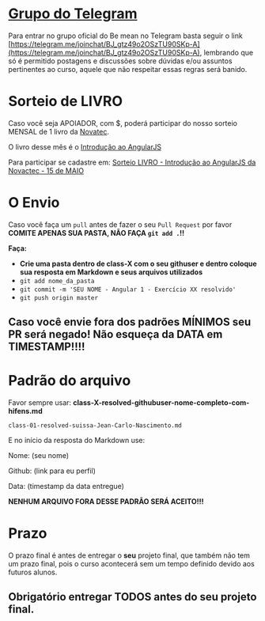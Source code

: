 # [Grupo do Telegram](https://telegram.me/joinchat/BJ_gtz49o2OSzTU90SKp-A)

Para entrar no grupo oficial do Be mean no Telegram basta seguir o link [https://telegram.me/joinchat/BJ_gtz49o2OSzTU90SKp-A](https://telegram.me/joinchat/BJ_gtz49o2OSzTU90SKp-A), lembrando que só é permitido postagens e discussões sobre dúvidas e/ou assuntos pertinentes ao curso, aquele que não respeitar essas regras será banido.

# Sorteio de LIVRO

Caso você seja APOIADOR, com $, poderá participar do nosso sorteio MENSAL de 1 livro da [Novatec](http://novatec.com.br).

O livro desse mês é o [Introdução ao AngularJS](http://www.novatec.com.br/livros/introangularjs/)

Para participar se cadastre em: [Sorteio LIVRO - Introdução ao AngularJS da Novactec - 15 de MAIO](http://goo.gl/forms/S0yzy7JzNA)

# O Envio

Caso você faça um `pull` antes de fazer o seu `Pull Request` por favor **COMITE APENAS SUA PASTA, NÃO FAÇA `git add .`!!**

**Faça:**
- **Crie uma pasta dentro de class-X com o seu githuser e dentro coloque sua resposta em Markdown e seus arquivos utilizados**
- `git add nome_da_pasta`
- `git commit -m 'SEU NOME - Angular 1 - Exercício XX resolvido'`
- `git push origin master`

## Caso você envie fora dos padrões MÍNIMOS seu PR será negado! Não esqueça da DATA em TIMESTAMP!!!!


# Padrão do arquivo

Favor sempre usar: **class-X-resolved-githubuser-nome-completo-com-hifens.md**

    class-01-resolved-suissa-Jean-Carlo-Nascimento.md

E no início da resposta do Markdown use:

Nome: (seu nome)

Github: (link para eu perfil)

Data: (timestamp da data entregue)

**NENHUM ARQUIVO FORA DESSE PADRÃO SERÁ ACEITO!!!**

# Prazo

O prazo final é antes de entregar o **seu** projeto final, que também não tem um prazo final, pois o curso acontecerá sem um tempo definido devido aos futuros alunos.

## Obrigatório entregar **TODOS** antes do seu projeto final.
